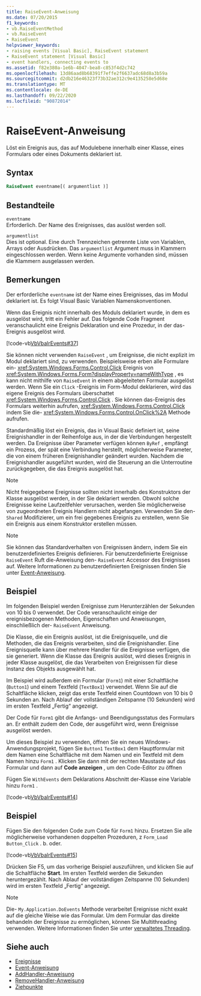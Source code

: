 ```yaml
---
title: RaiseEvent-Anweisung
ms.date: 07/20/2015
f1_keywords:
- vb.RaiseEventMethod
- vb.RaiseEvent
- RaiseEvent
helpviewer_keywords:
- raising events [Visual Basic], RaiseEvent statement
- RaiseEvent statement [Visual Basic]
- event handlers, connecting events to
ms.assetid: f82e380a-1e6b-4047-bea8-c853f4d2c742
ms.openlocfilehash: 13d86aad8b68391f7effe2f6637adc68d8a3b59a
ms.sourcegitcommit: d2db216e46323f73b32ae312c9e4135258e5d68e
ms.translationtype: MT
ms.contentlocale: de-DE
ms.lasthandoff: 09/22/2020
ms.locfileid: "90872014"
---
```

# <a name="raiseevent-statement"></a>RaiseEvent-Anweisung

Löst ein Ereignis aus, das auf Modulebene innerhalb einer Klasse, eines Formulars oder eines Dokuments deklariert ist.  
  
## <a name="syntax"></a>Syntax  
  
```vb  
RaiseEvent eventname[( argumentlist )]  
```  
  
## <a name="parts"></a>Bestandteile  

 `eventname`  
 Erforderlich. Der Name des Ereignisses, das auslöst werden soll.  
  
 `argumentlist`  
 Dies ist optional. Eine durch Trennzeichen getrennte Liste von Variablen, Arrays oder Ausdrücken. Das `argumentlist` Argument muss in Klammern eingeschlossen werden. Wenn keine Argumente vorhanden sind, müssen die Klammern ausgelassen werden.  
  
## <a name="remarks"></a>Bemerkungen  

 Der erforderliche `eventname` ist der Name eines Ereignisses, das im Modul deklariert ist. Es folgt Visual Basic Variablen Namenskonventionen.  
  
 Wenn das Ereignis nicht innerhalb des Moduls deklariert wurde, in dem es ausgelöst wird, tritt ein Fehler auf. Das folgende Code Fragment veranschaulicht eine Ereignis Deklaration und eine Prozedur, in der das-Ereignis ausgelöst wird.  
  
 [!code-vb[VbVbalrEvents#37](~/samples/snippets/visualbasic/VS_Snippets_VBCSharp/VbVbalrEvents/VB/Class1.vb#37)]  
  
 Sie können nicht verwenden `RaiseEvent` , um Ereignisse, die nicht explizit im Modul deklariert sind, zu verwenden. Beispielsweise erben alle Formulare ein- <xref:System.Windows.Forms.Control.Click> Ereignis von <xref:System.Windows.Forms.Form?displayProperty=nameWithType> , es kann nicht mithilfe von `RaiseEvent` in einem abgeleiteten Formular ausgelöst werden. Wenn Sie ein `Click` -Ereignis im Form-Modul deklarieren, wird das eigene Ereignis des Formulars überschattet <xref:System.Windows.Forms.Control.Click> . Sie können das-Ereignis des Formulars weiterhin aufrufen, <xref:System.Windows.Forms.Control.Click> indem Sie die- <xref:System.Windows.Forms.Control.OnClick%2A> Methode aufrufen.  
  
 Standardmäßig löst ein Ereignis, das in Visual Basic definiert ist, seine Ereignishandler in der Reihenfolge aus, in der die Verbindungen hergestellt werden. Da Ereignisse über Parameter verfügen können `ByRef` , empfängt ein Prozess, der spät eine Verbindung herstellt, möglicherweise Parameter, die von einem früheren Ereignishandler geändert wurden. Nachdem die Ereignishandler ausgeführt wurden, wird die Steuerung an die Unterroutine zurückgegeben, die das Ereignis ausgelöst hat.  
  
> [!NOTE]
> Nicht freigegebene Ereignisse sollten nicht innerhalb des Konstruktors der Klasse ausgelöst werden, in der Sie deklariert werden. Obwohl solche Ereignisse keine Laufzeitfehler verursachen, werden Sie möglicherweise von zugeordneten Ereignis Handlern nicht abgefangen. Verwenden Sie den- `Shared` Modifizierer, um ein frei gegebenes Ereignis zu erstellen, wenn Sie ein Ereignis aus einem Konstruktor erstellen müssen.  
  
> [!NOTE]
> Sie können das Standardverhalten von Ereignissen ändern, indem Sie ein benutzerdefiniertes Ereignis definieren. Für benutzerdefinierte Ereignisse `RaiseEvent` Ruft die-Anweisung den- `RaiseEvent` Accessor des Ereignisses auf. Weitere Informationen zu benutzerdefinierten Ereignissen finden Sie unter [Event-Anweisung](event-statement.md).  
  
## <a name="example"></a>Beispiel  

 Im folgenden Beispiel werden Ereignisse zum Herunterzählen der Sekunden von 10 bis 0 verwendet. Der Code veranschaulicht einige der ereignisbezogenen Methoden, Eigenschaften und Anweisungen, einschließlich der- `RaiseEvent` Anweisung.  
  
 Die Klasse, die ein Ereignis auslöst, ist die Ereignisquelle, und die Methoden, die das Ereignis verarbeiten, sind die Ereignishandler. Eine Ereignisquelle kann über mehrere Handler für die Ereignisse verfügen, die sie generiert. Wenn die Klasse das Ereignis auslöst, wird dieses Ereignis in jeder Klasse ausgelöst, die das Verarbeiten von Ereignissen für diese Instanz des Objekts ausgewählt hat.  
  
 Im Beispiel wird außerdem ein Formular (`Form1`) mit einer Schaltfläche (`Button1`) und einem Textfeld (`TextBox1`) verwendet. Wenn Sie auf die Schaltfläche klicken, zeigt das erste Textfeld einen Countdown von 10 bis 0 Sekunden an. Nach Ablauf der vollständigen Zeitspanne (10 Sekunden) wird im ersten Textfeld „Fertig“ angezeigt.  
  
 Der Code für `Form1` gibt die Anfangs- und Beendigungsstatus des Formulars an. Er enthält zudem den Code, der ausgeführt wird, wenn Ereignisse ausgelöst werden.  
  
 Um dieses Beispiel zu verwenden, öffnen Sie ein neues Windows-Anwendungsprojekt, fügen Sie `Button1` `TextBox1` dem Hauptformular mit dem Namen eine Schaltfläche mit dem Namen und ein Textfeld mit dem Namen hinzu `Form1` . Klicken Sie dann mit der rechten Maustaste auf das Formular und dann auf **Code anzeigen** , um den Code-Editor zu öffnen  
  
 Fügen Sie `WithEvents` dem Deklarations Abschnitt der-Klasse eine Variable hinzu `Form1` .  
  
 [!code-vb[VbVbalrEvents#14](~/samples/snippets/visualbasic/VS_Snippets_VBCSharp/VbVbalrEvents/VB/Class1.vb#14)]  
  
## <a name="example"></a>Beispiel  

 Fügen Sie den folgenden Code zum Code für `Form1` hinzu. Ersetzen Sie alle möglicherweise vorhandenen doppelten Prozeduren, z `Form_Load` `Button_Click` . b. oder.  
  
 [!code-vb[VbVbalrEvents#15](~/samples/snippets/visualbasic/VS_Snippets_VBCSharp/VbVbalrEvents/VB/Class1.vb#15)]  
  
 Drücken Sie F5, um das vorherige Beispiel auszuführen, und klicken Sie auf die Schaltfläche **Start**. Im ersten Textfeld werden die Sekunden heruntergezählt. Nach Ablauf der vollständigen Zeitspanne (10 Sekunden) wird im ersten Textfeld „Fertig“ angezeigt.  
  
> [!NOTE]
> Die- `My.Application.DoEvents` Methode verarbeitet Ereignisse nicht exakt auf die gleiche Weise wie das Formular. Um dem Formular das direkte behandeln der Ereignisse zu ermöglichen, können Sie Multithreading verwenden. Weitere Informationen finden Sie unter [verwaltetes Threading](../../../standard/threading/index.md).  
  
## <a name="see-also"></a>Siehe auch

- [Ereignisse](../../programming-guide/language-features/events/index.md)
- [Event-Anweisung](event-statement.md)
- [AddHandler-Anweisung](addhandler-statement.md)
- [RemoveHandler-Anweisung](removehandler-statement.md)
- [Ziehpunkte](handles-clause.md)
